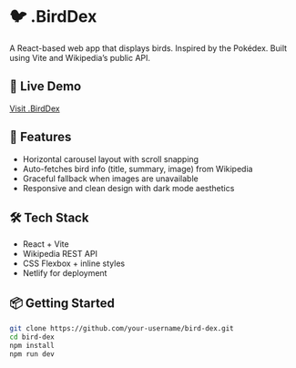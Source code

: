 # 🐦 .BirdDex

A React-based web app that displays birds. Inspired by the Pokédex. Built using Vite and Wikipedia’s public API.

## 🔗 Live Demo

 [Visit .BirdDex](https://your-bird-dex-link.netlify.app)

## 🧠 Features

- Horizontal carousel layout with scroll snapping
- Auto-fetches bird info (title, summary, image) from Wikipedia
- Graceful fallback when images are unavailable
- Responsive and clean design with dark mode aesthetics

## 🛠️ Tech Stack

- React + Vite
- Wikipedia REST API
- CSS Flexbox + inline styles
- Netlify for deployment

## 📦 Getting Started

```bash
git clone https://github.com/your-username/bird-dex.git
cd bird-dex
npm install
npm run dev